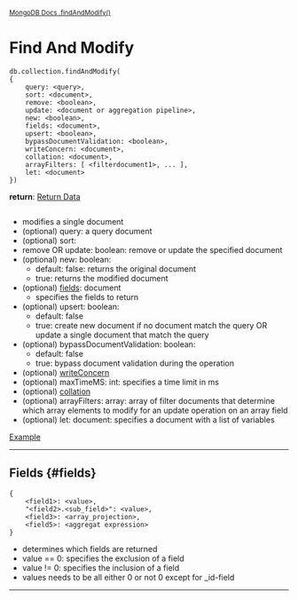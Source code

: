 <sup>[MongoDB Docs .findAndModify()](https://www.mongodb.com/docs/manual/reference/method/db.collection.findAndModify/)</sup>

# Find And Modify

```mongoDB
db.collection.findAndModify(
{
    query: <query>,
    sort: <document>,
    remove: <boolean>,
    update: <document or aggregation pipeline>,
    new: <boolean>,
    fields: <document>,
    upsert: <boolean>,
    bypassDocumentValidation: <boolean>,
    writeConcern: <document>,
    collation: <document>,
    arrayFilters: [ <filterdocument1>, ... ],
    let: <document>
})
```

**return**: [Return Data](https://www.mongodb.com/docs/manual/reference/method/db.collection.findAndModify/#return-data)

```mongoDB

```

- modifies a single document
- (optional) query: a query document
- (optional) sort:
- remove OR update: boolean: remove or update the specified document
- (optional) new: boolean:
  - default: false: returns the original document
  - true: returns the modified document
- (optional) [fields](#fields-fields): document
  - specifies the fields to return
- (optional) upsert: boolean:
  - default: false
  - true: create new document if no document match the query OR update a single document that match the query
- (optional) bypassDocumentValidation: boolean:
  - default: false
  - true: bypass document validation during the operation
- (optional) [writeConcern](https://www.mongodb.com/docs/manual/reference/write-concern/)
- (optional) maxTimeMS: int: specifies a time limit in ms
- (optional) [collation](https://www.mongodb.com/docs/manual/reference/collation/)
- (optional) arrayFilters: array: array of filter documents that determine which array elements to modify for an update operation on an array field
- (optional) let: document: specifies a document with a list of variables

[Example](https://www.mongodb.com/docs/manual/reference/method/db.collection.findAndModify/#example)

---

## Fields {#fields}

```mongoDB
{
    <field1>: <value>,
    "<field2>.<sub_field>": <value>,
    <field3>: <array_projection>,
    <field5>: <aggregat expression>
}
```

- determines which fields are returned
- value == 0: specifies the exclusion of a field
- value != 0: specifies the inclusion of a field
- values needs to be all either 0 or not 0 except for _id-field

---
